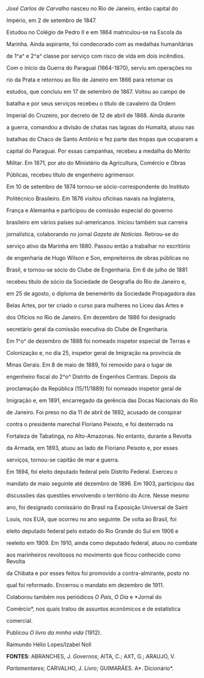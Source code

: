 

 



*José Carlos de Carvalho* nasceu no Rio de Janeiro, então capital do

Império, em 2 de setembro de 1847.



Estudou no Colégio de Pedro II e em 1864 matriculou-se na Escola da

Marinha. Ainda aspirante, foi condecorado com as medalhas humanitárias

de 1^a^ e 2^a^ classe por serviço com risco de vida em dois incêndios.

Com o início da Guerra do Paraguai (1864-1870), serviu em operações no

rio da Prata e retornou ao Rio de Janeiro em 1866 para retomar os

estudos, que concluiu em 17 de setembro de 1867. Voltou ao campo de

batalha e por seus serviços recebeu o título de cavaleiro da Ordem

Imperial do Cruzeiro, por decreto de 12 de abril de 1868. Ainda durante

a guerra, comandou a divisão de chatas nas lagoas do Humaitá, atuou nas

batalhas do Chaco de Santo Antônio e fez parte das tropas que ocuparam a

capital do Paraguai. Por essas campanhas, recebeu a medalha do Mérito

Militar. Em 1871, por ato do Ministério da Agricultura, Comércio e Obras

Públicas, recebeu título de engenheiro agrimensor.



Em 10 de setembro de 1874 tornou-se sócio-correspondente do Instituto

Politécnico Brasileiro. Em 1876 visitou oficinas navais na Inglaterra,

França e Alemanha e participou de comissão especial do governo

brasileiro em vários países sul-americanos. Iniciou também sua carreira

jornalística, colaborando no jornal *Gazeta de Notícias*. Retirou-se do

serviço ativo da Marinha em 1880. Passou então a trabalhar no escritório

de engenharia de Hugo Wilson e Son, empreiteiros de obras públicas no

Brasil, e tornou-se sócio do Clube de Engenharia. Em 6 de julho de 1881

recebeu título de sócio da Sociedade de Geografia do Rio de Janeiro e,

em 25 de agosto, o diploma de benemérito da Sociedade Propagadora das

Belas Artes, por ter criado o curso para mulheres no Liceu das Artes e

dos Ofícios no Rio de Janeiro. Em dezembro de 1886 foi designado

secretário geral da comissão executiva do Clube de Engenharia.



Em 1^o^ de dezembro de 1888 foi nomeado inspetor especial de Terras e

Colonização e, no dia 25, inspetor geral de Imigração na província de

Minas Gerais. Em 8 de maio de 1889, foi removido para o lugar de

engenheiro fiscal do 2^o^ Distrito de Engenhos Centrais. Depois da

proclamação da República (15/11/1889) foi nomeado inspetor geral de

Imigração e, em 1891, encarregado da gerência das Docas Nacionais do Rio

de Janeiro. Foi preso no dia 11 de abril de 1892, acusado de conspirar

contra o presidente marechal Floriano Peixoto, e foi desterrado na

Fortaleza de Tabatinga, no Alto-Amazonas. No entanto, durante a Revolta

da Armada, em 1893, atuou ao lado de Floriano Peixoto e, por esses

serviços, tornou-se capitão de mar e guerra.



Em 1894, foi eleito deputado federal pelo Distrito Federal. Exerceu o

mandato de maio seguinte até dezembro de 1896. Em 1903, participou das

discussões das questões envolvendo o território do Acre. Nesse mesmo

ano, foi designado comissário do Brasil na Exposição Universal de Saint

Louis, nos EUA, que ocorreu no ano seguinte. De volta ao Brasil, foi

eleito deputado federal pelo estado do Rio Grande do Sul em 1906 e

reeleito em 1909. Em 1910, ainda como deputado federal, atuou no combate

aos marinheiros revoltosos no movimento que ficou conhecido como Revolta

da Chibata e por esses feitos foi promovido a contra-almirante, posto no

qual foi reformado. Encerrou o mandato em dezembro de 1911.



Colaborou também nos periódicos *O País*, *O Dia* e *Jornal do

Comércio*, nos quais tratou de assuntos econômicos e de estatística

comercial.



Publicou *O livro da minha vida* (1912).



Raimundo Hélio Lopes/Izabel Noll



**FONTES**: ABRANCHES, J. *Governos*; AITA, C.; AXT, G.; ARAUJO, V.

*Parlamentares*; CARVALHO, J. *Livro*; GUIMARÃES. A*. Dicionário*.

